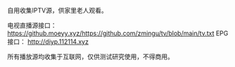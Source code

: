 自用收集IPTV源，供家里老人观看。

电视直播源接口：
https://github.moeyy.xyz/https://github.com/zmingu/tv/blob/main/tv.txt
EPG接口：
http://diyp.112114.xyz

所有播放源均收集于互联网，仅供测试研究使用，不得商用。
